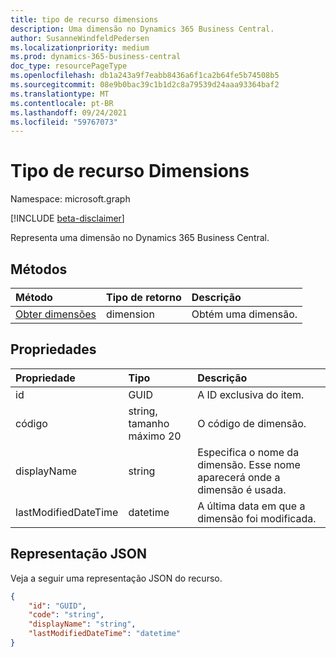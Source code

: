 ```yaml
---
title: tipo de recurso dimensions
description: Uma dimensão no Dynamics 365 Business Central.
author: SusanneWindfeldPedersen
ms.localizationpriority: medium
ms.prod: dynamics-365-business-central
doc_type: resourcePageType
ms.openlocfilehash: db1a243a9f7eabb8436a6f1ca2b64fe5b74508b5
ms.sourcegitcommit: 08e9b0bac39c1b1d2c8a79539d24aaa93364baf2
ms.translationtype: MT
ms.contentlocale: pt-BR
ms.lasthandoff: 09/24/2021
ms.locfileid: "59767073"
---
```

# <a name="dimensions-resource-type"></a>Tipo de recurso Dimensions

Namespace: microsoft.graph

[!INCLUDE [beta-disclaimer](../../includes/beta-disclaimer.md)]

Representa uma dimensão no Dynamics 365 Business Central.

## <a name="methods"></a>Métodos
| Método       | Tipo de retorno  |Descrição|
|:-------------|:-------------|:----------|
|[Obter dimensões](../api/dynamics-dimension-get.md)|dimension|Obtém uma dimensão.|


## <a name="properties"></a>Propriedades
| Propriedade           | Tipo                  |Descrição               |
|:-------------------|:----------------------|:-------------------------|
|id                  |GUID                   |A ID exclusiva do item.|
|código                |string, tamanho máximo 20|O código de dimensão.       |
|displayName         |string                 |Especifica o nome da dimensão. Esse nome aparecerá onde a dimensão é usada.|
|lastModifiedDateTime|datetime               |A última data em que a dimensão foi modificada.|  


## <a name="json-representation"></a>Representação JSON

Veja a seguir uma representação JSON do recurso.


```json
{
    "id": "GUID",
    "code": "string",
    "displayName": "string",
    "lastModifiedDateTime": "datetime"
}
```



